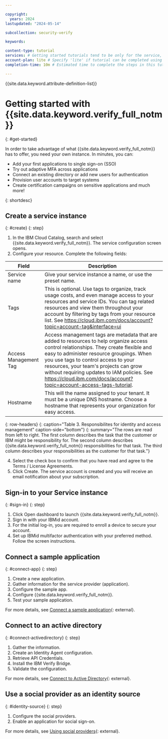 ```yaml
---

copyright:
  years: 2024
lastupdated: "2024-05-14"

subcollection: security-verify

keywords: 

content-type: tutorial
services: # Getting started tutorials tend to be only for the service, so leave empty.
account-plan: lite # Specify 'lite' if tutorial can be completed using only Lite plan of your service; otherwise, specify 'paid'
completion-time: 10m # Estimated time to complete the steps in this tutorial. Minute values are supported up to 90 minutes. Whole hours are also supported; for example: 2h

---
```


{{site.data.keyword.attribute-definition-list}}

<!-- Name your file `getting-started.md` and include it in the Get started nav group in your toc.yaml file. -->


# Getting started with {{site.data.keyword.verify_full_notm}}
{: #get-started}

<!-- The title of your H1 should be Getting started with _service-name_, where _service-name_ is the non-trademarked short version keyref. -->
In order to take advantage of what {{site.data.keyword.verify_full_notm}} has to offer, you need your own instance. 
In minutes, you can:
- Add your first applications to single sign-on (SSO)
- Try out adaptive MFA across applications
- Connect an existing directory or add new users for authentication
- Provision user accounts to target systems
- Create certification campaigns on sensitive applications and much more!

{: shortdesc}

## Create a service instance
{: #create}
{: step}

1. In the IBM Cloud Catalog, search and select {{site.data.keyword.verify_full_notm}}. The service configuration screen opens.
2. Configure your resource. Complete the following fields:

|  Field | Description |
|----------|-----------------------|
|Service name| Give your service instance a name, or use the preset name. |
|Tags| This is optional. Use tags to organize, track usage costs, and even manage access to your resources and service IDs. You can tag related resources and view them throughout your account by filtering by tags from your resource list. See https://cloud.ibm.com/docs/account?topic=account-tag&interface=ui|
|Access Management Tag| Access management tags are metadata that are added to resources to help organize access control relationships. They create flexible and easy to administer resource groupings. When you use tags to control access to your resources, your team's projects can grow without requiring updates to IAM policies. See https://cloud.ibm.com/docs/account?topic=account-access-tags-tutorial. |
|Hostname| This will the name assigned to your tenant. It must be a unique DNS hostname. Choose a hostname that represents your organization for easy access.|
{: row-headers}
{: caption="Table 3. Responsibilites for identity and access management" caption-side="bottom"}
{: summary="The rows are read from left to right. The first column describes the task that the customer or IBM might be responsibility for. The second column describes {{site.data.keyword.verify_full_notm}} responsibilities for that task. The third column describes your responsibilities as the customer for that task."}

4. Select the check box to confirm that you have read and agree to the Terms / License Agreements.	
5. Click Create. The service account is created and you will receive an email notification about your subscription.

## Sign-in to your Service instance
{: #sign-in}
{: step}

1. Click Open dashboard to launch {{site.data.keyword.verify_full_notm}}.
2. Sign in with your IBMid account.
3. For the initial log-in, you are required to enroll a device to secure your account.
4. Set up IBMid multifactor authentication with your preferred method. Follow the screen instructions.


## Connect a sample application
{: #connect-app}
{: step}
1. Create a new application.
2. Gather information for the service provider (application).
3. Configure the sample app.
4. Configure {{site.data.keyword.verify_full_notm}}.
5. Test your sample application.

For more details, see [Connect a sample application](https://docs.verify.ibm.com/verify/docs/getting-started-connect-a-sample-application){: external}.

## Connect to an active directory
{: #connect-activedirectory}
{: step}
1. Gather the information. 
2. Create an Identity Agent configuration.
3. Retrieve API Credentials.
4. Install the IBM Verify Bridge.
5. Validate the configuration.

For more details, see [Connect to Active Directory](https://docs.verify.ibm.com/verify/docs/connect-to-active-directory){: external}.

## Use a social provider as an identity source
{: #identity-source}
{: step}
1. Configure the social providers.
2. Enable an application for social sign-on.

For more details, see [Using social providers](https://docs.verify.ibm.com/verify/docs/identity-sources-1-connect-social-providers){: external}.


